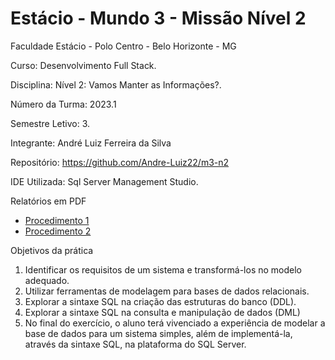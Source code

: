 <h1>Estácio - Mundo 3 - Missão Nível 2</h1>

Faculdade Estácio - Polo Centro - Belo Horizonte - MG

Curso: Desenvolvimento Full Stack.

Disciplina: Nível 2: Vamos Manter as Informações?.

Número da Turma: 2023.1

Semestre Letivo: 3.

Integrante: André Luiz Ferreira da Silva

Repositório: https://github.com/Andre-Luiz22/m3-n2

IDE Utilizada: Sql Server Management Studio.

Relatórios em PDF

- [Procedimento 1](https://github.com/Andre-Luiz22/m3-n2/blob/main/procedimento%201.pdf)
- [Procedimento 2](https://github.com/Andre-Luiz22/m3-n2/blob/main/procedimento%202.pdf)

Objetivos da prática

1. Identificar os requisitos de um sistema e transformá-los no modelo adequado.
2. Utilizar ferramentas de modelagem para bases de dados relacionais.
3. Explorar a sintaxe SQL na criação das estruturas do banco (DDL).
4. Explorar a sintaxe SQL na consulta e manipulação de dados (DML)
5. No final do exercício, o aluno terá vivenciado a experiência de modelar a base de dados para um sistema simples, além de implementá-la, através da sintaxe SQL, na plataforma do SQL Server.
